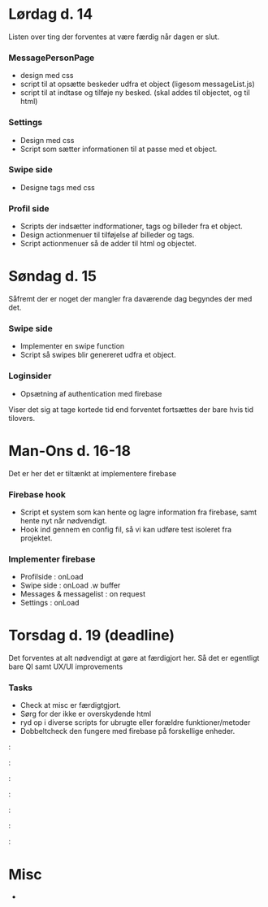
# **Lørdag d. 14**
Listen over ting der forventes at være færdig når dagen er slut.

### MessagePersonPage
- design med css
- script til at opsætte beskeder udfra et object (ligesom messageList.js)
- script til at indtase og tilføje ny besked. (skal addes til objectet, og til html)


### Settings
- Design med css
- Script som sætter informationen til at passe med et object.

### Swipe side
- Designe tags med css

### Profil side
- Scripts der indsætter indformationer, tags og billeder fra et object.
- Design actionmenuer til tilføjelse af billeder og tags.
- Script actionmenuer så de adder til html og objectet.

# **Søndag d. 15**
Såfremt der er noget der mangler fra daværende dag begyndes der med det.

### Swipe side
- Implementer en swipe function
- Script så swipes blir genereret udfra et object.

### Loginsider
- Opsætning af authentication med firebase


Viser det sig at tage kortede tid end forventet fortsættes der bare hvis tid tilovers.

# **Man-Ons d. 16-18**
Det er her det er tiltænkt at implementere firebase

### Firebase hook
- Script et system som kan hente og lagre information fra firebase, samt hente nyt når nødvendigt.
- Hook ind gennem en config fil, så vi kan udføre test isoleret fra projektet.

### Implementer firebase
- Profilside : onLoad
- Swipe side : onLoad .w buffer
- Messages & messagelist : on request
- Settings : onLoad

# **Torsdag d. 19 (deadline)**
Det forventes at alt nødvendigt at gøre at færdigjort her. Så det er egentligt bare QI samt UX/UI improvements
### Tasks
- Check at misc er færdigtgjort.
- Sørg for der ikke er overskydende html
- ryd op i diverse scripts for ubrugte eller forældre funktioner/metoder
- Dobbeltcheck den fungere med firebase på forskellige enheder.



:

:

:

:

:

:

:

# Misc
- 
